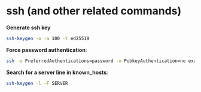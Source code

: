# ssh (and other related commands)

**Generate ssh key**
```bash
ssh-keygen -o -a 100 -t ed25519
```

**Force password authentication**:
```bash
ssh -o PreferredAuthentications=password -o PubkeyAuthentication=no example.com
```

**Search for a server line in known_hosts**:
```bash
ssh-keygen -l -F SERVER
```
